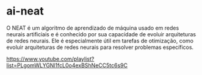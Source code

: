 # ai-neat
O NEAT é um algoritmo de aprendizado de máquina usado em redes neurais artificiais e é conhecido por sua capacidade de evoluir arquiteturas de redes neurais. Ele é especialmente útil em tarefas de otimização, como evoluir arquiteturas de redes neurais para resolver problemas específicos.

https://www.youtube.com/playlist?list=PLgomWLYGNl1fcL0o4exBShNeCC5tc6s9C
